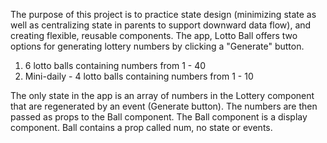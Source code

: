The purpose of this project is to practice state design 
(minimizing state as well as centralizing state in parents to support downward data flow),
and creating flexible, reusable components.
The app, Lotto Ball offers two options for generating lottery numbers by clicking a "Generate" button.
1. 6 lotto balls containing numbers from 1 - 40
2. Mini-daily - 4 lotto balls containing numbers from 1 - 10

The only state in the app is an array of numbers in the Lottery component that are regenerated
by an event (Generate button). The numbers are then passed as props to the Ball component.
The Ball component is a display component.
Ball contains a prop called num, no state or events.
